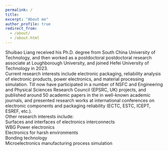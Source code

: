 ```yaml
---
permalink: /
title: 
excerpt: "About me"
author_profile: true
redirect_from: 
  - /about/
  - /about.html
---
```


 


Shuibao Liang received his Ph.D. degree from South China University of Technology, and then worked as a postdoctoral postdoctoral research associate at Loughborough University, and joined Hefei University of Technology in 2023. 
<br> 
Current research interests include electronic packaging, reliability analysis of electronic products, power electronics, and material processing simulation. Till now have participated in a number of NSFC and Engineering and Physical Sciences Research Council (EPSRC, UK) projects, and published around 50 academic papers in the in well-known academic journals, and presented research works at international conferences on electronic components and packaging reliability (ECTC, ESTC, ICEPT, ESREF, etc.).
<br>
Other research interests include: 
<br>
           Surfaces and interfaces of electronics interconnects    
           WBG Power electronics   
           Electronics for harsh environments  
           Bonding technology       
           Microelectronics manufacturing process simulation  





